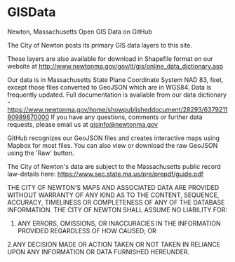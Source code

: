# GISData
Newton, Massachusetts Open GIS Data on GitHub

The City of Newton posts its primary GIS data layers to this site. 

These layers are also available for download in Shapefile format on our website at http://www.newtonma.gov/gov/it/gis/online_data_dictionary.asp

Our data is in Massachusetts State Plane Coordinate System NAD 83, feet, except those files converted to GeoJSON which are in WGS84. Data is frequently updated. Full documentation is available from our data dictionary - https://www.newtonma.gov/home/showpublisheddocument/28293/637921180989870000 If you have any questions, comments or further data requests, please email us at gisinfo@newtonma.gov

GitHub recognizes our GeoJSON files and creates interactive maps using Mapbox for most files. You can also view or download the raw GeoJSON using the 'Raw' button.

The City of Newton's data are subject to the Massachusetts public record law-details here: https://www.sec.state.ma.us/pre/prepdf/guide.pdf

THE CITY OF NEWTON'S MAPS AND ASSOCIATED DATA ARE PROVIDED WITHOUT WARRANTY OF 
ANY KIND AS TO THE CONTENT, SEQUENCE, ACCURACY, TIMELINESS OR COMPLETENESS OF 
ANY OF THE DATABASE INFORMATION. THE CITY OF NEWTON SHALL ASSUME NO LIABILITY FOR: 

  1. ANY ERRORS, OMISSIONS, OR INACCURACIES IN THE INFORMATION PROVIDED 
     REGARDLESS OF HOW CAUSED; OR 

   2.ANY DECISION MADE OR ACTION TAKEN OR NOT TAKEN IN RELIANCE UPON ANY 
     INFORMATION OR DATA FURNISHED HEREUNDER.

